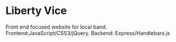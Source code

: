 # Liberty Vice

Front end focused website for local band.  Frontend:JavaScript/CSS3/jQuery. Backend: Express/Handlebars.js 
